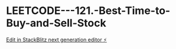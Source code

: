 # LEETCODE---121.-Best-Time-to-Buy-and-Sell-Stock

[Edit in StackBlitz next generation editor ⚡️](https://stackblitz.com/~/github.com/sspinit88/LEETCODE---121.-Best-Time-to-Buy-and-Sell-Stock)